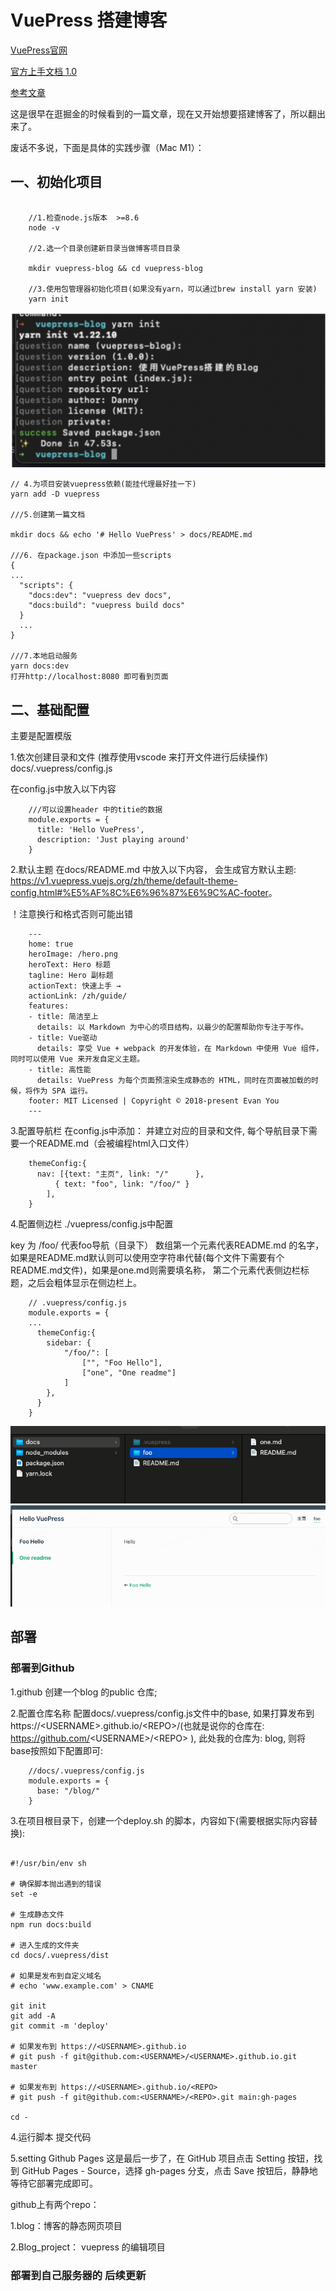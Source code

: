 # VuePress 搭建博客

[VuePress官网](https://v1.vuepress.vuejs.org/zh/)

[官方上手文档 1.0](https://v1.vuepress.vuejs.org/zh/guide/)

[参考文章](https://juejin.cn/post/6844904185838698509)

这是很早在逛掘金的时候看到的一篇文章，现在又开始想要搭建博客了，所以翻出来了。

废话不多说，下面是具体的实践步骤（Mac M1）：

## 一、初始化项目

```text

    //1.检查node.js版本  >=8.6
    node -v

    //2.选一个目录创建新目录当做博客项目目录

    mkdir vuepress-blog && cd vuepress-blog

    //3.使用包管理器初始化项目(如果没有yarn，可以通过brew install yarn 安装)
    yarn init

```

![yarn 初始化](image.png)

```text
// 4.为项目安装vuepress依赖(能挂代理最好挂一下)
yarn add -D vuepress

///5.创建第一篇文档

mkdir docs && echo '# Hello VuePress' > docs/README.md

///6. 在package.json 中添加一些scripts
{
...
  "scripts": {
    "docs:dev": "vuepress dev docs",
    "docs:build": "vuepress build docs"
  }
  ...
}

///7.本地启动服务
yarn docs:dev
打开http://localhost:8080 即可看到页面
```

## 二、基础配置

主要是配置模版

1.依次创建目录和文件 (推荐使用vscode 来打开文件进行后续操作)
docs/.vuepress/config.js

在config.js中放入以下内容

```text
    ///可以设置header 中的titie的数据
    module.exports = {
      title: 'Hello VuePress',
      description: 'Just playing around'
    }
```

2.默认主题
在docs/README.md 中放入以下内容， 会生成官方默认主题: <https://v1.vuepress.vuejs.org/zh/theme/default-theme-config.html#%E5%AF%8C%E6%96%87%E6%9C%AC-footer>。

！注意换行和格式否则可能出错

```text
    ---
    home: true
    heroImage: /hero.png
    heroText: Hero 标题
    tagline: Hero 副标题
    actionText: 快速上手 →
    actionLink: /zh/guide/
    features:
    - title: 简洁至上
      details: 以 Markdown 为中心的项目结构，以最少的配置帮助你专注于写作。
    - title: Vue驱动
      details: 享受 Vue + webpack 的开发体验，在 Markdown 中使用 Vue 组件，同时可以使用 Vue 来开发自定义主题。
    - title: 高性能
      details: VuePress 为每个页面预渲染生成静态的 HTML，同时在页面被加载的时候，将作为 SPA 运行。
    footer: MIT Licensed | Copyright © 2018-present Evan You
    ---
```

3.配置导航栏
在config.js中添加：
并建立对应的目录和文件,
每个导航目录下需要一个README.md（会被编程html入口文件）

```text
    themeConfig:{
      nav: [{text: "主页", link: "/"      },
          { text: "foo", link: "/foo/" }
        ],
    }
```

4.配置侧边栏
./vuepress/config.js中配置

key 为 /foo/ 代表foo导航（目录下）
数组第一个元素代表README.md 的名字，如果是README.md默认则可以使用空字符串代替(每个文件下需要有个README.md文件)，如果是one.md则需要填名称， 第二个元素代表侧边栏标题，之后会粗体显示在侧边栏上。

```text
    // .vuepress/config.js
    module.exports = {
    ...
      themeConfig:{
        sidebar: {
            "/foo/": [
                ["", "Foo Hello"],
                ["one", "One readme"]
            ]
        },
      }
    }
```

![文件目录](image-1.png)
![网页截图](image-2.png)

## 部署

### 部署到Github

1.github 创建一个blog 的public 仓库;

2.配置仓库名称 配置docs/.vuepress/config.js文件中的base, 如果打算发布到https\://\<USERNAME>.github.io/\<REPO>/(也就是说你的仓库在:  <https://github.com/>\<USERNAME>/\<REPO> ), 此处我的仓库为: blog, 则将base按照如下配置即可:

```text
    //docs/.vuepress/config.js
    module.exports = {
      base: "/blog/"
    }
```

3.在项目根目录下，创建一个deploy.sh 的脚本，内容如下(需要根据实际内容替换):

```shell

#!/usr/bin/env sh

# 确保脚本抛出遇到的错误
set -e

# 生成静态文件
npm run docs:build

# 进入生成的文件夹
cd docs/.vuepress/dist

# 如果是发布到自定义域名
# echo 'www.example.com' > CNAME

git init
git add -A
git commit -m 'deploy'

# 如果发布到 https://<USERNAME>.github.io
# git push -f git@github.com:<USERNAME>/<USERNAME>.github.io.git master

# 如果发布到 https://<USERNAME>.github.io/<REPO>
# git push -f git@github.com:<USERNAME>/<REPO>.git main:gh-pages

cd -

```

4.运行脚本 提交代码

5.setting Github Pages
这是最后一步了，在 GitHub 项目点击 Setting 按钮，找到 GitHub Pages - Source，选择 gh-pages 分支，点击 Save 按钮后，静静地等待它部署完成即可。

github上有两个repo：

1.blog：博客的静态网页项目

2.Blog\_project： vuepress 的编辑项目

### 部署到自己服务器的 后续更新

